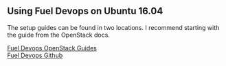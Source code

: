 ## Using Fuel Devops on Ubuntu 16.04

The setup guides can be found in two locations. I recommend starting with the 
guide from the OpenStack docs.

[Fuel Devops OpenStack Guides](http://docs.openstack.org/developer/fuel-docs/devdocs/devops.html)  
[Fuel Devops Github](https://github.com/openstack/fuel-devops)
